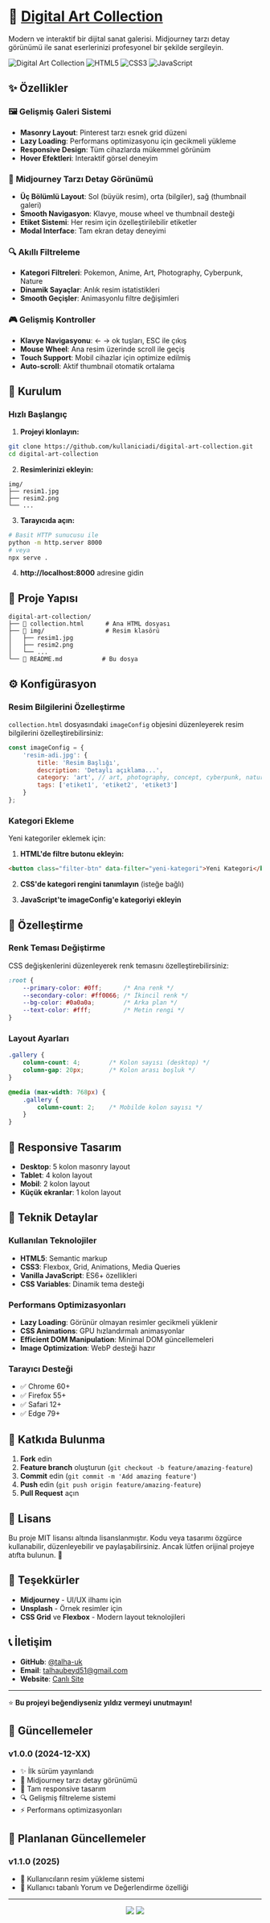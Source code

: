 # 🎨 [Digital Art Collection](https://talha-uk.github.io/digital-art-collection/collection.html)

Modern ve interaktif bir dijital sanat galerisi. Midjourney tarzı detay görünümü ile sanat eserlerinizi profesyonel bir şekilde sergileyin.

![Digital Art Collection](https://img.shields.io/badge/Version-1.0.0-blue.svg)
![HTML5](https://img.shields.io/badge/HTML5-E34F26?logo=html5&logoColor=white)
![CSS3](https://img.shields.io/badge/CSS3-1572B6?logo=css3&logoColor=white)
![JavaScript](https://img.shields.io/badge/JavaScript-F7DF1E?logo=javascript&logoColor=black)

## ✨ Özellikler

### 🖼️ **Gelişmiş Galeri Sistemi**
- **Masonry Layout**: Pinterest tarzı esnek grid düzeni
- **Lazy Loading**: Performans optimizasyonu için gecikmeli yükleme
- **Responsive Design**: Tüm cihazlarda mükemmel görünüm
- **Hover Efektleri**: Interaktif görsel deneyim

### 🎯 **Midjourney Tarzı Detay Görünümü**
- **Üç Bölümlü Layout**: Sol (büyük resim), orta (bilgiler), sağ (thumbnail galeri)
- **Smooth Navigasyon**: Klavye, mouse wheel ve thumbnail desteği
- **Etiket Sistemi**: Her resim için özelleştirilebilir etiketler
- **Modal Interface**: Tam ekran detay deneyimi

### 🔍 **Akıllı Filtreleme**
- **Kategori Filtreleri**: Pokemon, Anime, Art, Photography, Cyberpunk, Nature
- **Dinamik Sayaçlar**: Anlık resim istatistikleri
- **Smooth Geçişler**: Animasyonlu filtre değişimleri

### 🎮 **Gelişmiş Kontroller**
- **Klavye Navigasyonu**: ← → ok tuşları, ESC ile çıkış
- **Mouse Wheel**: Ana resim üzerinde scroll ile geçiş
- **Touch Support**: Mobil cihazlar için optimize edilmiş
- **Auto-scroll**: Aktif thumbnail otomatik ortalama

## 🚀 Kurulum

### Hızlı Başlangıç

1. **Projeyi klonlayın:**
```bash
git clone https://github.com/kullaniciadi/digital-art-collection.git
cd digital-art-collection
```

2. **Resimlerinizi ekleyin:**
```
img/
├── resim1.jpg
├── resim2.png
└── ...
```

3. **Tarayıcıda açın:**
```bash
# Basit HTTP sunucusu ile
python -m http.server 8000
# veya
npx serve .
```

4. **http://localhost:8000** adresine gidin

## 📁 Proje Yapısı

```
digital-art-collection/
├── 📄 collection.html      # Ana HTML dosyası
├── 📁 img/                 # Resim klasörü
│   ├── resim1.jpg
│   ├── resim2.png
│   └── ...
└── 📄 README.md           # Bu dosya

```

## ⚙️ Konfigürasyon

### Resim Bilgilerini Özelleştirme

`collection.html` dosyasındaki `imageConfig` objesini düzenleyerek resim bilgilerini özelleştirebilirsiniz:

```javascript
const imageConfig = {
    'resim-adi.jpg': {
        title: 'Resim Başlığı',
        description: 'Detaylı açıklama...',
        category: 'art', // art, photography, concept, cyberpunk, nature, pokemon, anime
        tags: ['etiket1', 'etiket2', 'etiket3']
    }
};
```

### Kategori Ekleme

Yeni kategoriler eklemek için:

1. **HTML'de filtre butonu ekleyin:**
```html
<button class="filter-btn" data-filter="yeni-kategori">Yeni Kategori</button>
```

2. **CSS'de kategori rengini tanımlayın** (isteğe bağlı)

3. **JavaScript'te imageConfig'e kategoriyi ekleyin**

## 🎨 Özelleştirme

### Renk Teması Değiştirme

CSS değişkenlerini düzenleyerek renk temasını özelleştirebilirsiniz:

```css
:root {
    --primary-color: #0ff;      /* Ana renk */
    --secondary-color: #ff0066; /* İkincil renk */
    --bg-color: #0a0a0a;        /* Arka plan */
    --text-color: #fff;         /* Metin rengi */
}
```

### Layout Ayarları

```css
.gallery {
    column-count: 4;        /* Kolon sayısı (desktop) */
    column-gap: 20px;       /* Kolon arası boşluk */
}

@media (max-width: 768px) {
    .gallery {
        column-count: 2;    /* Mobilde kolon sayısı */
    }
}
```

## 📱 Responsive Tasarım

- **Desktop**: 5 kolon masonry layout
- **Tablet**: 4 kolon layout
- **Mobil**: 2 kolon layout
- **Küçük ekranlar**: 1 kolon layout

## 🔧 Teknik Detaylar

### Kullanılan Teknolojiler
- **HTML5**: Semantic markup
- **CSS3**: Flexbox, Grid, Animations, Media Queries
- **Vanilla JavaScript**: ES6+ özellikleri
- **CSS Variables**: Dinamik tema desteği

### Performans Optimizasyonları
- **Lazy Loading**: Görünür olmayan resimler gecikmeli yüklenir
- **CSS Animations**: GPU hızlandırmalı animasyonlar
- **Efficient DOM Manipulation**: Minimal DOM güncellemeleri
- **Image Optimization**: WebP desteği hazır

### Tarayıcı Desteği
- ✅ Chrome 60+
- ✅ Firefox 55+
- ✅ Safari 12+
- ✅ Edge 79+

## 🤝 Katkıda Bulunma

1. **Fork** edin
2. **Feature branch** oluşturun (`git checkout -b feature/amazing-feature`)
3. **Commit** edin (`git commit -m 'Add amazing feature'`)
4. **Push** edin (`git push origin feature/amazing-feature`)
5. **Pull Request** açın

## 📝 Lisans

Bu proje MIT lisansı altında lisanslanmıştır. 
Kodu veya tasarımı özgürce kullanabilir, düzenleyebilir ve paylaşabilirsiniz.
Ancak lütfen orijinal projeye atıfta bulunun. 🙏

## 🙏 Teşekkürler

- **Midjourney** - UI/UX ilhamı için
- **Unsplash** - Örnek resimler için
- **CSS Grid** ve **Flexbox** - Modern layout teknolojileri

## 📞 İletişim

- **GitHub**: [@talha-uk](https://github.com/talha-uk)
- **Email**: talhaubeyd51@gmail.com
- **Website**: [Canlı Site](https://talha-uk.github.io/digital-art-collection/collection.html)

---

⭐ **Bu projeyi beğendiyseniz yıldız vermeyi unutmayın!**

## 🔄 Güncellemeler

### v1.0.0 (2024-12-XX)
- ✨ İlk sürüm yayınlandı
- 🎨 Midjourney tarzı detay görünümü
- 📱 Tam responsive tasarım
- 🔍 Gelişmiş filtreleme sistemi
- ⚡ Performans optimizasyonları

## 🔄 Planlanan Güncellemeler

### v1.1.0 (2025)
- 🎨 Kullanıcıların resim yükleme sistemi 
- 📱 Kullanıcı tabanlı Yorum ve Değerlendirme özelliği
---

<div align="center">
  <img src="https://img.shields.io/badge/Made%20with-❤️-red.svg"/>
  <img src="https://img.shields.io/badge/Built%20with-HTML%20CSS%20JS-blue.svg"/>
</div>
